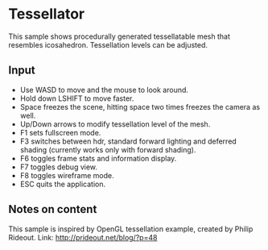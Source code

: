 # Tessellator

This sample shows procedurally generated tessellatable mesh that resembles icosahedron. 
Tessellation levels can be adjusted.

## Input

 * Use WASD to move and the mouse to look around.
 * Hold down LSHIFT to move faster.
 * Space freezes the scene, hitting space two times freezes the camera as well.
 * Up/Down arrows to modify tessellation level of the mesh.
 * F1 sets fullscreen mode.
 * F3 switches between hdr, standard forward lighting and deferred shading (currently works only with forward shading).
 * F6 toggles frame stats and information display.
 * F7 toggles debug view.
 * F8 toggles wireframe mode.
 * ESC quits the application.

## Notes on content

This sample is inspired by OpenGL tessellation example, created by Philip Rideout. Link: http://prideout.net/blog/?p=48
